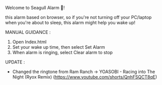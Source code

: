 Welcome to Seagull Alarm 🦆!

this alarm based on browser, so if you're not turning off your PC/laptop when you're about to sleep, this alarm might help you wake up!

MANUAL GUIDANCE :
1. Open Index.html
2. Set your wake up time, then select Set Alarm
3. When alarm is ringing, select Clear alarm to stop

UPDATE :
- Changed the ringtone from Ram Ranch -> YOASOBI - Racing into The Night (Ryox Remix) (https://www.youtube.com/shorts/QnhFSQCT8qE)
